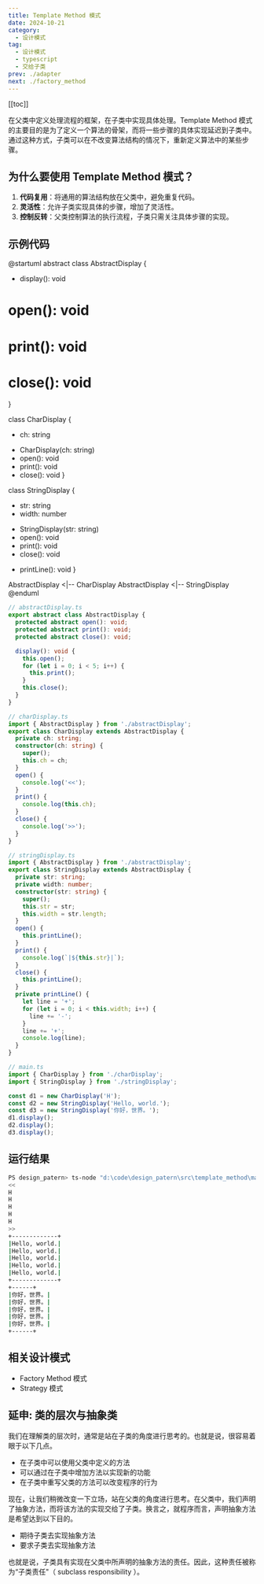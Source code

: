 ```yaml
---
title: Template Method 模式
date: 2024-10-21
category:
  - 设计模式
tag:
  - 设计模式
  - typescript
  - 交给子类
prev: ./adapter
next: ./factory_method
---
```


[[toc]]

在父类中定义处理流程的框架，在子类中实现具体处理。Template Method 模式的主要目的是为了定义一个算法的骨架，而将一些步骤的具体实现延迟到子类中。通过这种方式，子类可以在不改变算法结构的情况下，重新定义算法中的某些步骤。
<!-- more -->

## 为什么要使用 Template Method 模式？

1. **代码复用**：将通用的算法结构放在父类中，避免重复代码。
2. **灵活性**：允许子类实现具体的步骤，增加了灵活性。
3. **控制反转**：父类控制算法的执行流程，子类只需关注具体步骤的实现。

## 示例代码
@startuml
abstract class AbstractDisplay {
  + display(): void
  # open(): void
  # print(): void
  # close(): void
}

class CharDisplay {
  - ch: string
  + CharDisplay(ch: string)
  + open(): void
  + print(): void
  + close(): void
}

class StringDisplay {
  - str: string
  - width: number
  + StringDisplay(str: string)
  + open(): void
  + print(): void
  + close(): void
  - printLine(): void
}

AbstractDisplay <|-- CharDisplay
AbstractDisplay <|-- StringDisplay
@enduml

```ts
// abstractDisplay.ts
export abstract class AbstractDisplay {
  protected abstract open(): void;
  protected abstract print(): void;
  protected abstract close(): void;

  display(): void {
    this.open();
    for (let i = 0; i < 5; i++) {
      this.print();
    }
    this.close();
  }
}

// charDisplay.ts
import { AbstractDisplay } from './abstractDisplay';
export class CharDisplay extends AbstractDisplay {
  private ch: string;
  constructor(ch: string) {
    super();
    this.ch = ch;
  }
  open() {
    console.log('<<');
  }
  print() {
    console.log(this.ch);
  }
  close() {
    console.log('>>');
  }
}

// stringDisplay.ts
import { AbstractDisplay } from './abstractDisplay';
export class StringDisplay extends AbstractDisplay {
  private str: string;
  private width: number;
  constructor(str: string) {
    super();
    this.str = str;
    this.width = str.length;
  }
  open() {
    this.printLine();
  }
  print() {
    console.log(`|${this.str}|`);
  }
  close() {
    this.printLine();
  }
  private printLine() {
    let line = '+';
    for (let i = 0; i < this.width; i++) {
      line += '-';
    }
    line += '+';
    console.log(line);
  }
}

// main.ts
import { CharDisplay } from './charDisplay';
import { StringDisplay } from './stringDisplay';

const d1 = new CharDisplay('H');
const d2 = new StringDisplay('Hello, world.');
const d3 = new StringDisplay('你好，世界。');
d1.display();
d2.display();
d3.display();
```
## 运行结果
```sh
PS design_patern> ts-node "d:\code\design_patern\src\template_method\main.ts"
<<
H
H
H
H
H
>>
+-------------+
|Hello, world.|
|Hello, world.|
|Hello, world.|
|Hello, world.|
|Hello, world.|
+-------------+
+------+
|你好，世界。|
|你好，世界。|
|你好，世界。|
|你好，世界。|
|你好，世界。|
+------+
```

## 相关设计模式
+ Factory Method 模式
+ Strategy 模式

## 延申: 类的层次与抽象类
我们在理解类的层次时，通常是站在子类的角度进行思考的。也就是说，很容易着眼于以下几点。
+ 在子类中可以使用父类中定义的方法
+ 可以通过在子类中增加方法以实现新的功能
+ 在子类中重写父类的方法可以改变程序的行为

现在，让我们稍微改变一下立场，站在父类的角度进行思考。在父类中，我们声明了抽象方法，而将该方法的实现交给了子类。换言之，就程序而言，声明抽象方法是希望达到以下目的。
+ 期待子类去实现抽象方法
+ 要求子类去实现抽象方法

也就是说，子类具有实现在父类中所声明的抽象方法的责任。因此，这种责任被称为“子类责任"（ subclass responsibility ）。
